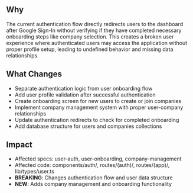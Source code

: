 ## Why

The current authentication flow directly redirects users to the dashboard after Google Sign-In without verifying if they have completed necessary onboarding steps like company selection. This creates a broken user experience where authenticated users may access the application without proper profile setup, leading to undefined behavior and missing data relationships.

## What Changes

- Separate authentication logic from user onboarding flow
- Add user profile validation after successful authentication
- Create onboarding screen for new users to create or join companies
- Implement company management system with proper user-company relationships
- Update authentication redirects to check for completed onboarding
- Add database structure for users and companies collections

## Impact

- Affected specs: user-auth, user-onboarding, company-management
- Affected code: components/auth/, routes/(auth)/, routes/(app)/, lib/types/user.ts
- **BREAKING**: Changes authentication flow and user data structure
- **NEW**: Adds company management and onboarding functionality
